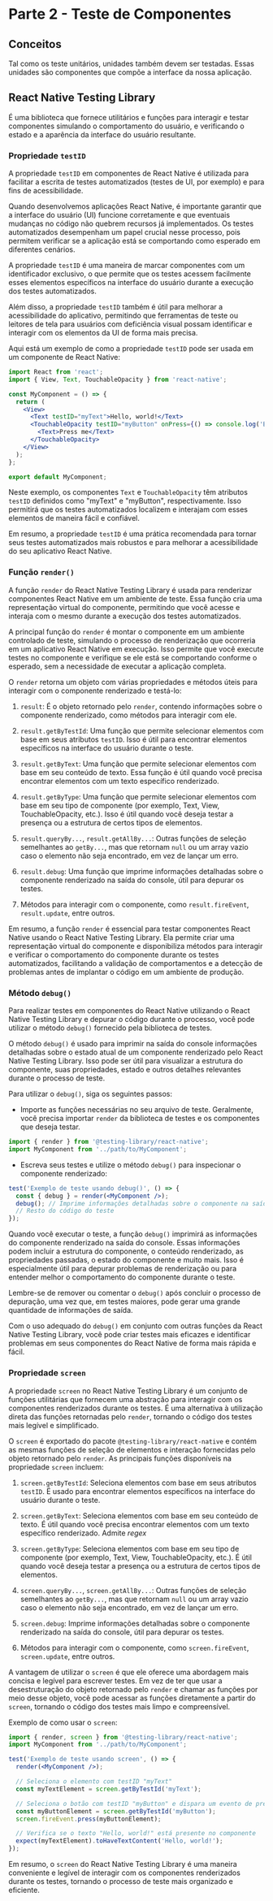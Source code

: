 # Parte 2 - Teste de Componentes

## Conceitos

Tal como os teste unitários, unidades também devem ser testadas. Essas unidades são componentes que compõe a interface da nossa aplicação.

## React Native Testing Library

É uma biblioteca que fornece utilitários e funções para interagir e testar componentes simulando o comportamento do usuário, e verificando o estado e a aparência da interface do usuário resultante.

### Propriedade `testID`

A propriedade `testID` em componentes de React Native é utilizada para facilitar a escrita de testes automatizados (testes de UI, por exemplo) e para fins de acessibilidade.

Quando desenvolvemos aplicações React Native, é importante garantir que a interface do usuário (UI) funcione corretamente e que eventuais mudanças no código não quebrem recursos já implementados. Os testes automatizados desempenham um papel crucial nesse processo, pois permitem verificar se a aplicação está se comportando como esperado em diferentes cenários.

A propriedade `testID` é uma maneira de marcar componentes com um identificador exclusivo, o que permite que os testes acessem facilmente esses elementos específicos na interface do usuário durante a execução dos testes automatizados.

Além disso, a propriedade `testID` também é útil para melhorar a acessibilidade do aplicativo, permitindo que ferramentas de teste ou leitores de tela para usuários com deficiência visual possam identificar e interagir com os elementos da UI de forma mais precisa.

Aqui está um exemplo de como a propriedade `testID` pode ser usada em um componente de React Native:

```jsx
import React from 'react';
import { View, Text, TouchableOpacity } from 'react-native';

const MyComponent = () => {
  return (
    <View>
      <Text testID="myText">Hello, world!</Text>
      <TouchableOpacity testID="myButton" onPress={() => console.log('Button pressed!')}>
        <Text>Press me</Text>
      </TouchableOpacity>
    </View>
  );
};

export default MyComponent;
```

Neste exemplo, os componentes `Text` e `TouchableOpacity` têm atributos `testID` definidos como "myText" e "myButton", respectivamente. Isso permitirá que os testes automatizados localizem e interajam com esses elementos de maneira fácil e confiável.

Em resumo, a propriedade `testID` é uma prática recomendada para tornar seus testes automatizados mais robustos e para melhorar a acessibilidade do seu aplicativo React Native.

### Função `render()`

A função `render` do React Native Testing Library é usada para renderizar componentes React Native em um ambiente de teste. Essa função cria uma representação virtual do componente, permitindo que você acesse e interaja com o mesmo durante a execução dos testes automatizados.

A principal função do `render` é montar o componente em um ambiente controlado de teste, simulando o processo de renderização que ocorreria em um aplicativo React Native em execução. Isso permite que você execute testes no componente e verifique se ele está se comportando conforme o esperado, sem a necessidade de executar a aplicação completa.

O `render` retorna um objeto com várias propriedades e métodos úteis para interagir com o componente renderizado e testá-lo:

1. `result`: É o objeto retornado pelo `render`, contendo informações sobre o componente renderizado, como métodos para interagir com ele.

2. `result.getByTestId`: Uma função que permite selecionar elementos com base em seus atributos `testID`. Isso é útil para encontrar elementos específicos na interface do usuário durante o teste.

3. `result.getByText`: Uma função que permite selecionar elementos com base em seu conteúdo de texto. Essa função é útil quando você precisa encontrar elementos com um texto específico renderizado.

4. `result.getByType`: Uma função que permite selecionar elementos com base em seu tipo de componente (por exemplo, Text, View, TouchableOpacity, etc.). Isso é útil quando você deseja testar a presença ou a estrutura de certos tipos de elementos.

5. `result.queryBy...`, `result.getAllBy...`: Outras funções de seleção semelhantes ao `getBy...`, mas que retornam `null` ou um array vazio caso o elemento não seja encontrado, em vez de lançar um erro.

6. `result.debug`: Uma função que imprime informações detalhadas sobre o componente renderizado na saída do console, útil para depurar os testes.

7. Métodos para interagir com o componente, como `result.fireEvent`, `result.update`, entre outros.

Em resumo, a função `render` é essencial para testar componentes React Native usando o React Native Testing Library. Ela permite criar uma representação virtual do componente e disponibiliza métodos para interagir e verificar o comportamento do componente durante os testes automatizados, facilitando a validação de comportamentos e a detecção de problemas antes de implantar o código em um ambiente de produção.

### Método `debug()`

Para realizar testes em componentes do React Native utilizando o React Native Testing Library e depurar o código durante o processo, você pode utilizar o método `debug()` fornecido pela biblioteca de testes.

O método `debug()` é usado para imprimir na saída do console informações detalhadas sobre o estado atual de um componente renderizado pelo React Native Testing Library. Isso pode ser útil para visualizar a estrutura do componente, suas propriedades, estado e outros detalhes relevantes durante o processo de teste.

Para utilizar o `debug()`, siga os seguintes passos:

- Importe as funções necessárias no seu arquivo de teste. Geralmente, você precisa importar `render` da biblioteca de testes e os componentes que deseja testar.

```jsx
import { render } from '@testing-library/react-native';
import MyComponent from '../path/to/MyComponent';
```

- Escreva seus testes e utilize o método `debug()` para inspecionar o componente renderizado:

```jsx
test('Exemplo de teste usando debug()', () => {
  const { debug } = render(<MyComponent />);
  debug(); // Imprime informações detalhadas sobre o componente na saída do console.
  // Resto do código do teste
});
```

Quando você executar o teste, a função `debug()` imprimirá as informações do componente renderizado na saída do console. Essas informações podem incluir a estrutura do componente, o conteúdo renderizado, as propriedades passadas, o estado do componente e muito mais. Isso é especialmente útil para depurar problemas de renderização ou para entender melhor o comportamento do componente durante o teste.

Lembre-se de remover ou comentar o `debug()` após concluir o processo de depuração, uma vez que, em testes maiores, pode gerar uma grande quantidade de informações de saída.

Com o uso adequado do `debug()` em conjunto com outras funções da React Native Testing Library, você pode criar testes mais eficazes e identificar problemas em seus componentes do React Native de forma mais rápida e fácil.

### Propriedade `screen`

A propriedade `screen` no React Native Testing Library é um conjunto de funções utilitárias que fornecem uma abstração para interagir com os componentes renderizados durante os testes. É uma alternativa à utilização direta das funções retornadas pelo `render`, tornando o código dos testes mais legível e simplificado.

O `screen` é exportado do pacote `@testing-library/react-native` e contém as mesmas funções de seleção de elementos e interação fornecidas pelo objeto retornado pelo `render`. As principais funções disponíveis na propriedade `screen` incluem:

1. `screen.getByTestId`: Seleciona elementos com base em seus atributos `testID`. É usado para encontrar elementos específicos na interface do usuário durante o teste.

2. `screen.getByText`: Seleciona elementos com base em seu conteúdo de texto. É útil quando você precisa encontrar elementos com um texto específico renderizado. Admite _regex_

3. `screen.getByType`: Seleciona elementos com base em seu tipo de componente (por exemplo, Text, View, TouchableOpacity, etc.). É útil quando você deseja testar a presença ou a estrutura de certos tipos de elementos.

4. `screen.queryBy...`, `screen.getAllBy...`: Outras funções de seleção semelhantes ao `getBy...`, mas que retornam `null` ou um array vazio caso o elemento não seja encontrado, em vez de lançar um erro.

5. `screen.debug`: Imprime informações detalhadas sobre o componente renderizado na saída do console, útil para depurar os testes.

6. Métodos para interagir com o componente, como `screen.fireEvent`, `screen.update`, entre outros.

A vantagem de utilizar o `screen` é que ele oferece uma abordagem mais concisa e legível para escrever testes. Em vez de ter que usar a desestruturação do objeto retornado pelo `render` e chamar as funções por meio desse objeto, você pode acessar as funções diretamente a partir do `screen`, tornando o código dos testes mais limpo e compreensível.

Exemplo de como usar o `screen`:

```jsx
import { render, screen } from '@testing-library/react-native';
import MyComponent from '../path/to/MyComponent';

test('Exemplo de teste usando screen', () => {
  render(<MyComponent />);

  // Seleciona o elemento com testID "myText"
  const myTextElement = screen.getByTestId('myText');

  // Seleciona o botão com testID "myButton" e dispara um evento de pressionar nele
  const myButtonElement = screen.getByTestId('myButton');
  screen.fireEvent.press(myButtonElement);

  // Verifica se o texto "Hello, world!" está presente no componente
  expect(myTextElement).toHaveTextContent('Hello, world!');
});
```

Em resumo, o `screen` do React Native Testing Library é uma maneira conveniente e legível de interagir com os componentes renderizados durante os testes, tornando o processo de teste mais organizado e eficiente.

